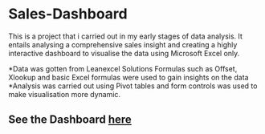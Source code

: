 # Sales-Dashboard

This is a project that i carried out in my early stages of data analysis. It entails analysing a comprehensive sales insight and creating a highly interactive dashboard to visualise the data using Microsoft Excel only.

*Data was gotten from Leanexcel Solutions
Formulas such as Offset, Xlookup and basic Excel formulas were used to gain insights on the data
*Analysis was carried out using Pivot tables and form controls was used to make visualisation more dynamic.

## See the Dashboard [here](https://github.com/IfunanyaBee/Sales-Dashboard/raw/main/Sales-Dashboard-practice-project.xlsx)
